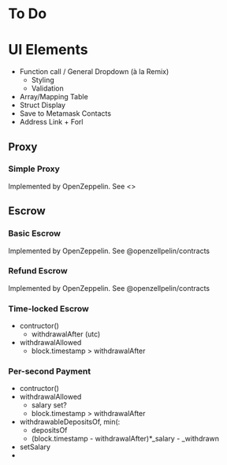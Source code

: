 # To Do

# UI Elements
* Function call / General Dropdown (à la Remix)
    - Styling
    - Validation
* Array/Mapping Table
* Struct Display
* Save to Metamask Contacts
* Address Link + Forl



## Proxy
### Simple Proxy
Implemented by OpenZeppelin. See <>

## Escrow
### Basic Escrow
Implemented by OpenZeppelin. See @openzellpelin/contracts
### Refund Escrow
Implemented by OpenZeppelin. See @openzellpelin/contracts
### Time-locked Escrow
- contructor()
    - withdrawalAfter (utc)
- withdrawalAllowed
    - block.timestamp > withdrawalAfter
### Per-second Payment
- contructor()
- withdrawalAllowed
    - salary set?
    - block.timestamp > withdrawalAfter
- withdrawableDepositsOf, min(:
    - depositsOf
    - (block.timestamp - withdrawalAfter)*_salary - _withdrawn
- setSalary 
- 